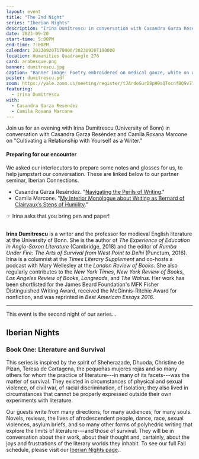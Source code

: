 ```yaml
---
layout: event
title: "The 2nd Night"
series: "Iberian Nights"
description: "Irina Dumitrescu in conversation with Casandra Garza Reséndez and Camila Roxana Marcone."
date: 2023-09-20
start-time: 5:00PM
end-time: 7:00PM
calendar: 20230920T170000/20230920T190000
location: Humanities Quadrangle 276
card: arabesque.png
banner: dumitrescu.jpg
caption: "Banner image: Poetry embroidered on medical gauze, white on white, by a physician political prisoner from [The Sighet Memorial](https://turmemorialsighet.ro/?lang=en)."
poster: dumitrescu.pdf
zoom: https://yale.zoom.us/meeting/register/tJArdeGurD8pH9aQTocnfBQ9v77RJ3cPhnFh
featuring:
  - Irina Dumitrescu
with:
  - Casandra Garza Reséndez
  - Camila Roxana Marcone
---
```


Join us for an evening with Irina Dumitrescu (University of Bonn) in conversation with Casandra Garza Reséndez and Camila Roxana Marcone on "Cultivating a Relationship with Yourself as a Writer."

#### Preparing for our encounter

We asked our interlocutors to prepare some notes and glosses for us, to help jumpstart our conversation. These are linked below to our partner seminar, Iberian Connections.

- Casandra Garza Reséndez. "[Navigating the Perils of Writing](https://iberian-connections.yale.edu/articles/navigating-the-perils-of-writing/)."
- Camila Marcone. "[My Interior Monologue about Writing as Bernard of Clairvaux’s Steps of Humility](https://iberian-connections.yale.edu/notes/my-interior-monologue-about-writing/)."

<div class="mb-4 mt-4"><span class="lead h4 border border-warning p-1 text-warning">☞ Irina asks that you bring pen and paper!</span></div>

<br>

**Irina Dumitrescu** is a writer and the professor for medieval English
literature at the University of Bonn. She is the author of _The
Experience of Education in Anglo-Saxon Literature_ (Cambridge, 2018) and
the editor of _Rumba Under Fire: The Arts of Survival from West Point to
Delhi_ (Punctum, 2016). Irina is a columnist at the _Times Literary
Supplement_ and co-hosts a podcast with Mary Wellesley at the _London
Review of Books_. She also regularly contributes to the _New York
Times_, _New York Review of Books_, _Los Angeles Review of Books_,
_Longreads_, and _The Walrus._ Her work has been shortlisted for the
James Beard Foundation's MFK Fisher Distinguished Writing Award,
received the McGinnis-Ritchie Award for nonfiction, and was reprinted
in *Best American Essays 2016*.

---

This event is the second night of our series...

## Iberian Nights

### Book One: Literature and Survival

This series is inspired by the spirit of Sheherazade, Dhuoda, Christine de Pizan, Teresa de Cartagena, the pequeñas mujeres rojas and so many others for whom the practice of literature---in many of its facets---was the matter of survival. They existed in circumstances of physical and sexual violence, of civil war, of racial discrimination, of isolation; they also lived in circumstances that cannot be properly expressed outside their own experiments with literature.

Our guests write from many directions, for many audiences, for many souls. Novels, reviews, the lives of afrodescendent people, dance, race, sexual violences, asylum briefs, and so many other forms of polyhedric writing that explore the limits of literature---and those of survival. They will be in conversation about their work, about their thought and, certainly, about the joys and frustrations of the literary worlds they inhabit. To see our full Fall schedule, please visit our [Iberian Nights page](https://creativeforum.yale.edu/special/iberian-nights.html)..
